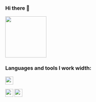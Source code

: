 ### Hi there 👋

<img src="https://media0.giphy.com/media/gM5qFksULw54NMWyry/giphy.gif?cid=ecf05e47zsoghmtp1ge6zplau8lvbgm5lbuidz2w9f7yxbe8&rid=giphy.gif&ct=s" width="130px"/>

### Languages and tools I work width:
<code><img src="https://images.vexels.com/media/users/3/166382/isolated/preview/1ad81b62ad0ec81a584bc22016fd016f-html-programming-language-flat.png" height="25px"/></code>


<code><img src="https://miro.medium.com/max/870/1*fC1TiemRWYDWObQUlpAnBg.png" height="25px"/></code>
<code><img src="https://www.pngkit.com/png/detail/222-2229874_95kib-400x400-css-logo-css-png.png" height="25px"/></code>


